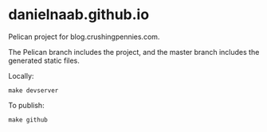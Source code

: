 danielnaab.github.io
====================

Pelican project for blog.crushingpennies.com.

The Pelican branch includes the project, and the master branch includes the
generated static files.

Locally:

    make devserver

To publish:

    make github
